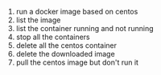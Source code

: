 1. run a docker image based on centos 
2. list the image 
3. list the container running and not running 
4. stop all the containers
5. delete all the centos container
6. delete the downloaded image 
7. pull the centos image but don't run it 

